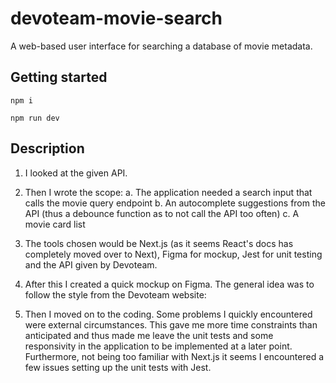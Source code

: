 # devoteam-movie-search
A web-based user interface for searching a database of movie metadata.

## Getting started
```
npm i
```

```
npm run dev
```

## Description

1. I looked at the given API.

2. Then I wrote the scope:
  a. The application needed a search input that calls the movie query endpoint
  b. An autocomplete suggestions from the API (thus a debounce function as to not call the API too often)
  c. A movie card list

3. The tools chosen would be Next.js (as it seems React's docs has completely moved over to Next), Figma for mockup, Jest for unit testing and the API given by Devoteam.

4. After this I created a quick mockup on Figma. The general idea was to follow the style from the Devoteam website:

5. Then I moved on to the coding. Some problems I quickly encountered were external circumstances. This gave me more time constraints than anticipated and thus made me leave the unit tests and some responsivity in the application to be implemented at a later point. Furthermore, not being too familiar with Next.js it seems I encountered a few issues setting up the unit tests with Jest.